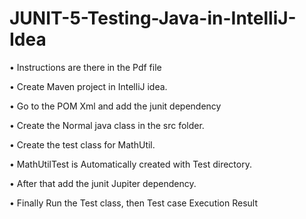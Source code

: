 # JUNIT-5-Testing-Java-in-IntelliJ-Idea

 • Instructions are there in the Pdf file
 
 • Create Maven project in IntelliJ idea.
 
 • Go to the POM Xml and add the junit dependency
 
 • Create the Normal java class in the src folder.
 
 • Create the test class for MathUtil.
 
 • MathUtilTest is Automatically created with Test directory.
 
 • After that add the junit Jupiter dependency.
 
 • Finally Run the Test class, then Test case Execution Result
 
 
